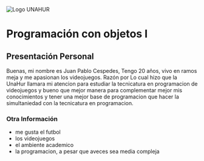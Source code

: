 ![Logo UNAHUR](./UNAHUR.png)

# Programación con objetos I
## Presentación Personal

Buenas, mi nombre es Juan Pablo Cespedes, Tengo 20 años, vivo en ramos meja y me apasionan los videojuegos.
Razón por Lo cual hizo que la UnaHur llamara mi atencion para estudiar la tecnicatura en programacion de videojuegos 
y bueno que mejor manera para complementar mejor mis conocimientos y tener una mejor base de programacion que 
hacer la simultaniedad con la tecnicatura en programacion.

### Otra Información
- me gusta el futbol 
- los videojuegos 
- el ambiente academico 
- la programacion, a pesar que aveces sea media compleja

